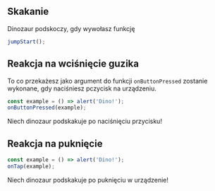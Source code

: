 ## Skakanie

Dinozaur podskoczy, gdy wywołasz funkcję
```js
jumpStart();
```

## Reakcja na wciśnięcie guzika

To co przekażesz jako argument do funkcji `onButtonPressed` zostanie wykonane,
gdy naciśniesz pczycisk na urządzeniu.

```js
const example = () => alert('Dino!');
onButtonPressed(example);
```

Niech dinozaur podskakuje po naciśnięciu przycisku!

## Reakcja na puknięcie
```js
const example = () => alert('Dino!');
onTap(example);
```

Niech dinozaur podskakuje po puknięciu w urządzenie!
